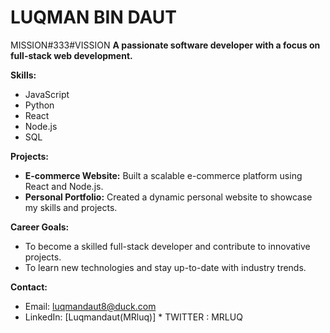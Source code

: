 # LUQMAN BIN DAUT

MISSION#333#VISSION
**A passionate software developer with a focus on full-stack web development.**

**Skills:**
* JavaScript
* Python
* React
* Node.js
* SQL

**Projects:**
* **E-commerce Website:** Built a scalable e-commerce platform using React and Node.js.
* **Personal Portfolio:** Created a dynamic personal website to showcase my skills and projects.

**Career Goals:**
* To become a skilled full-stack developer and contribute to innovative projects.
* To learn new technologies and stay up-to-date with industry trends.

**Contact:**
* Email: luqmandaut8@duck.com
* LinkedIn: [Luqmandaut(MRluq)]               * TWITTER : MRLUQ
